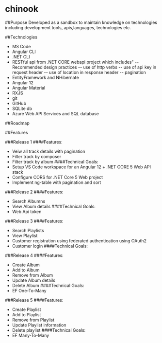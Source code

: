 # chinook



##Purpose
Developed as a sandbox to maintain knowledge on technologies including development tools, apis,languages, technologies etc.


##Technologies

- MS Code
- Angular CLI
- .NET CLI
- RESTful api from .NET CORE webapi project which includes"
-- Recommended design practices
-- use of http verbs
-- use of api key in request header
-- use of location in response header
-- pagination
- EntityFramework and NHibernate
- Angular 12
- Angular Material
- RXJS
- git
- GitHub
- SQLite db
- Azure Web API Services and SQL database

##Roadmap

##Features

###Release 1
####Features:
- Veiw all track details with pagination
- Filter track by composer
- Filter track by album 
####Technical Goals:
- Setup VS Code workspace for an Angular 12  + .NET CORE 5 Web API stack
- Configure CORS for .NET Core 5 Web project
- Implement ng-table with pagination and sort

###Release 2
####Features:
- Search Albumns
- View Album details
####Technical Goals:
- Web Api token

###Release 3
####Features:
- Search Playlists
- View Playlist
- Customer registration using federated authentication using OAuth2
- Customer login
####Technical Goals:

###Release 4
####Features:
- Create Album
- Add to Album
- Remove from Album
- Update Album details
- Delete Album 
####Technical Goals:
- EF One-To-Many

###Release 5
####Features:
- Create Playlist
- Add to Playlist
- Remove from Playlist
- Update Playlist information
- Delete playlist 
####Technical Goals:
- EF Many-To-Many

